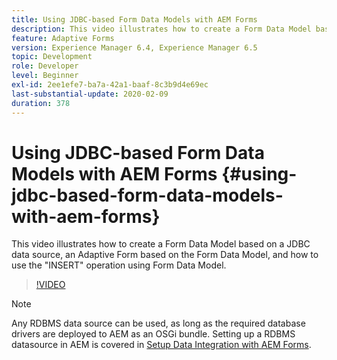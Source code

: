 ```yaml
---
title: Using JDBC-based Form Data Models with AEM Forms
description: This video illustrates how to create a Form Data Model based on a JDBC data source, an Adaptive Form based on the Form Data Model, and how to use the "INSERT" operation using Form Data Model.
feature: Adaptive Forms
version: Experience Manager 6.4, Experience Manager 6.5
topic: Development
role: Developer
level: Beginner
exl-id: 2ee1efe7-ba7a-42a1-baaf-8c3b9d4e69ec
last-substantial-update: 2020-02-09
duration: 378
---
```

# Using JDBC-based Form Data Models with AEM Forms {#using-jdbc-based-form-data-models-with-aem-forms}

This video illustrates how to create a Form Data Model based on a JDBC data source, an Adaptive Form based on the Form Data Model, and how to use the "INSERT" operation using Form Data Model.

>[!VIDEO](https://video.tv.adobe.com/v/17736?quality=12&learn=on)

>[!NOTE]
>
>Any RDBMS data source can be used, as long as the required database drivers are deployed to AEM as an OSGi bundle. Setting up a RDBMS datasource in AEM is covered in [Setup Data Integration with AEM Forms](/help/forms/adaptive-forms/data-integration-technical-video-setup.md).
